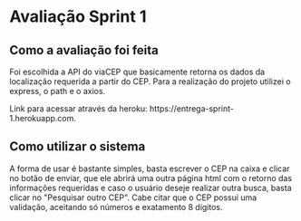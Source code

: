 # Avaliação Sprint 1


<h2>Como a avaliação foi feita</h2>
  <p>Foi escolhida a API do viaCEP que basicamente retorna os dados da localização requerida a partir do CEP. Para a realização do projeto utilizei o express, o path e o axios.<p>
  <p>Link para acessar através da heroku: https://entrega-sprint-1.herokuapp.com.<p>



<h2>Como utilizar o sistema</h2>
<p>A forma de usar é bastante simples, basta escrever o CEP na caixa e clicar no botão de enviar, que ele abrirá uma outra página html com o retorno das informações requeridas e caso o usuário deseje realizar outra busca, basta clicar no "Pesquisar outro CEP". Cabe citar que o CEP possui uma validação, aceitando só números e exatamento 8 dígitos.<p>